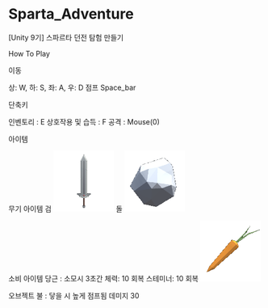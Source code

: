 # Sparta_Adventure
[Unity 9기] 스파르타 던전 탐험 만들기

How To Play

이동

상: W, 하: S, 좌: A, 우: D
점프 Space_bar

단축키

인벤토리 : E
상호작용 및 습득 : F
공격 : Mouse(0)

아이템

무기 아이템
검
![alt text](image.png)
돌
![alt text](image-1.png)

소비 아이템
당근 : 소모시 3초간 체력: 10 회복 스테미너: 10 회복
![alt text](image-2.png)

오브젝트
불 : 닿을 시 높게 점프됨 데미지 30






